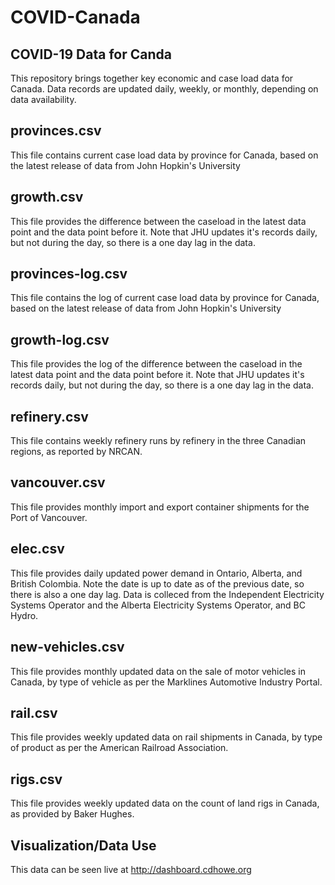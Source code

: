 # COVID-Canada
## COVID-19 Data for Canda
This repository brings together key economic and case load data for Canada. Data records are updated daily, weekly, or monthly, depending on data availability. 

## provinces.csv
This file contains current case load data by province for Canada, based on the latest release of data from John Hopkin's University

## growth.csv
This file provides the difference between the caseload in the latest data point and the data point before it. Note that JHU updates it's records daily, but not during the day, so there is a one day lag in the data.

## provinces-log.csv
This file contains the log of current case load data by province for Canada, based on the latest release of data from John Hopkin's University

## growth-log.csv
This file provides the log of the difference between the caseload in the latest data point and the data point before it. Note that JHU updates it's records daily, but not during the day, so there is a one day lag in the data.

## refinery.csv
This file contains weekly refinery runs by refinery in the three Canadian regions, as reported by NRCAN.

## vancouver.csv
This file provides monthly import and export container shipments for the Port of Vancouver.

## elec.csv
This file provides daily updated power demand in Ontario, Alberta, and British Colombia. Note the date is up to date as of the previous date, so there is also a one day lag. Data is colleced from the Independent Electricity Systems Operator and the Alberta Electricity Systems Operator, and BC Hydro.

## new-vehicles.csv
This file provides monthly updated data on the sale of motor vehicles in Canada, by type of vehicle as per the Marklines Automotive Industry Portal.

## rail.csv
This file provides weekly updated data on rail shipments in Canada, by type of product as per the American Railroad Association.

## rigs.csv
This file provides weekly updated data on the count of land rigs in Canada, as provided by Baker Hughes.

## Visualization/Data Use
This data can be seen live at http://dashboard.cdhowe.org
